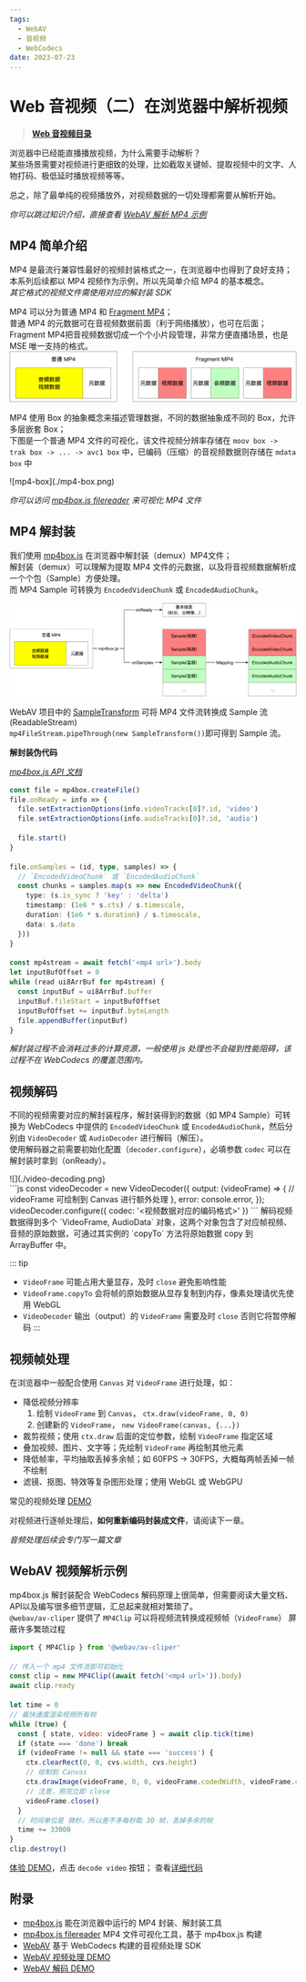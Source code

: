 ```yaml
---
tags:
  - WebAV
  - 音视频
  - WebCodecs
date: 2023-07-23
---
```


# Web 音视频（二）在浏览器中解析视频

> [**Web 音视频目录**](/tag/webav)

浏览器中已经能直播播放视频，为什么需要手动解析？  
某些场景需要对视频进行更细致的处理，比如截取关键帧、提取视频中的文字、人物打码、极低延时播放视频等等。  

总之，除了最单纯的视频播放外，对视频数据的一切处理都需要从解析开始。  

*你可以跳过知识介绍，直接查看 [WebAV 解析 MP4 示例](#webav-视频解析示例)*  

## MP4 简单介绍
MP4 是最流行兼容性最好的视频封装格式之一，在浏览器中也得到了良好支持；  
本系列后续都以 MP4 视频作为示例，所以先简单介绍 MP4 的基本概念。  
*其它格式的视频文件需使用对应的解封装 SDK*  

MP4 可以分为普通 MP4 和 [Fragment MP4](https://www.zhihu.com/question/314809922/answer/618733209)；  
普通 MP4 的元数据可在音视频数据前面（利于网络播放），也可在后面；  
Fragment MP4把音视频数据切成一个个小片段管理，非常方便直播场景，也是 MSE 唯一支持的格式。  
![MP4](./mp4-overview.png)  

MP4 使用 Box 的抽象概念来描述管理数据，不同的数据抽象成不同的 Box，允许多层嵌套 Box；  
下图是一个普通 MP4 文件的可视化，该文件视频分辨率存储在 `moov box -> trak box -> ... -> avc1 box` 中，已编码（压缩）的音视频数据则存储在 `mdata box` 中  
<div style="width: 500px;">![mp4-box](./mp4-box.png)</div>

*你可以访问 [mp4box.js filereader][2] 来可视化 MP4 文件*  

## MP4 解封装
我们使用 [mp4box.js][1] 在浏览器中解封装（demux）MP4文件；  
解封装（demux）可以理解为提取 MP4 文件的元数据，以及将音视频数据解析成一个个包（Sample）方便处理。  
而 MP4 Sample 可转换为 `EncodedVideoChunk` 或 `EncodedAudioChunk`。  

![mp4-demux](./mp4-demux.png)

WebAV 项目中的 [SampleTransform][4] 可将 MP4 文件流转换成 Sample 流(ReadableStream)  
`mp4FileStream.pipeThrough(new SampleTransform())`即可得到 Sample 流。  

**解封装伪代码**

[*mp4box.js API 文档*][1]

```ts
const file = mp4box.createFile()
file.onReady = info => {
  file.setExtractionOptions(info.videoTracks[0]?.id, 'video')
  file.setExtractionOptions(info.audioTracks[0]?.id, 'audio')

  file.start()
}

file.onSamples = (id, type, samples) => {
  // `EncodedVideoChunk` 或 `EncodedAudioChunk`
  const chunks = samples.map(s => new EncodedVideoChunk({
    type: (s.is_sync ? 'key' : 'delta') 
    timestamp: (1e6 * s.cts) / s.timescale,
    duration: (1e6 * s.duration) / s.timescale,
    data: s.data
  }))
}

const mp4stream = await fetch('<mp4 url>').body
let inputBufOffset = 0
while (read ui8ArrBuf for mp4stream) {
  const inputBuf = ui8ArrBuf.buffer
  inputBuf.fileStart = inputBufOffset
  inputBufOffset += inputBuf.byteLength
  file.appendBuffer(inputBuf)
}
```

*解封装过程不会消耗过多的计算资源，一般使用 js 处理也不会碰到性能阻碍，该过程不在 WebCodecs 的覆盖范围内。*

## 视频解码
不同的视频需要对应的解封装程序，解封装得到的数据（如 MP4 Sample）可转换为 WebCodecs 中提供的 `EncodedVideoChunk` 或 `EncodedAudioChunk`，然后分别由 `VideoDecoder` 或 `AudioDecoder` 进行解码（解压）。  
使用解码器之前需要初始化配置（`decoder.configure`），必填参数 `codec` 可以在解封装时拿到（onReady）。  
<div style="width: 70%;">![](./video-decoding.png)</div>  
```js
const videoDecoder = new VideoDecoder({
  output: (videoFrame) => {
    // videoFrame 可绘制到 Canvas 进行额外处理
  },
  error: console.error,
});
videoDecoder.configure({ codec: '<视频数据对应的编码格式>' })
```
解码视频数据得到多个 `VideoFrame, AudioData` 对象，这两个对象包含了对应帧视频、音频的原始数据，可通过其实例的 `copyTo` 方法将原始数据 copy 到 ArrayBuffer 中。  

::: tip
- `VideoFrame` 可能占用大量显存，及时 `close` 避免影响性能  
- `VideoFrame.copyTo` 会将帧的原始数据从显存复制到内存，像素处理请优先使用 WebGL
- `VideoDecoder` 输出（output）的 `VideoFrame` 需要及时 `close` 否则它将暂停解码
:::

## 视频帧处理
在浏览器中一般配合使用 `Canvas` 对 `VideoFrame` 进行处理，如：  
- 降低视频分辨率
  1. 绘制 `VideoFrame` 到 `Canvas`， `ctx.draw(videoFrame, 0, 0)`
  2. 创建新的 `VideoFrame`， `new VideoFrame(canvas, {...})`
- 裁剪视频；使用 `ctx.draw` 后面的定位参数，绘制 `VideoFrame` 指定区域
- 叠加视频、图片、文字等；先绘制 `VideoFrame` 再绘制其他元素
- 降低帧率，平均抽取丢掉多余帧；如 60FPS -> 30FPS，大概每两帧丢掉一帧不绘制
- 滤镜、抠图、特效等复杂图形处理；使用 WebGL 或 WebGPU

常见的视频处理 [DEMO][6]

对视频进行逐帧处理后，**如何重新编码封装成文件**，请阅读下一章。

*音频处理后续会专门写一篇文章*

## WebAV 视频解析示例
mp4box.js 解封装配合 WebCodecs 解码原理上很简单，但需要阅读大量文档、API以及编写很多细节逻辑，汇总起来就相对繁琐了。  
`@webav/av-cliper` 提供了 `MP4Clip` 可以将视频流转换成视频帧（`VideoFrame`） 屏蔽许多繁琐过程

```js
import { MP4Clip } from '@webav/av-cliper'

// 传入一个 mp4 文件流即可初始化
const clip = new MP4Clip((await fetch('<mp4 url>')).body)
await clip.ready

let time = 0
// 最快速度渲染视频所有帧
while (true) {
  const { state, video: videoFrame } = await clip.tick(time)
  if (state === 'done') break
  if (videoFrame != null && state === 'success') {
    ctx.clearRect(0, 0, cvs.width, cvs.height)
    // 绘制到 Canvas
    ctx.drawImage(videoFrame, 0, 0, videoFrame.codedWidth, videoFrame.codedHeight)
    // 注意，用完立即 close
    videoFrame.close()
  }
  // 时间单位是 微秒，所以差不多每秒取 30 帧，丢掉多余的帧
  time += 33000
}
clip.destroy()
```

[体验 DEMO][5]，点击 `decode video` 按钮； 查看[详细代码][7]

## 附录
- [mp4box.js][1] 能在浏览器中运行的 MP4 封装、解封装工具
- [mp4box.js filereader][2] MP4 文件可视化工具，基于 mp4box.js 构建
- [WebAV][3] 基于 WebCodecs 构建的音视频处理 SDK
- [WebAV 视频处理 DEMO][6]
- [WebAV 解码 DEMO][5]


[1]: https://gpac.github.io/mp4box.js
[2]: https://gpac.github.io/mp4box.js/test/filereader.html
[3]: https://github.com/hughfenghen/WebAV
[4]: https://github.com/hughfenghen/WebAV/blob/main/packages/av-cliper/src/mp4-utils.ts#L380
[5]: https://hughfenghen.github.io/WebAV/demo/decode-media.html
[6]: https://hughfenghen.github.io/WebAV/demo/concat-media.html
[7]: https://github.com/hughfenghen/WebAV/blob/bfdc5bd3b1bed50a0477cfc51d103c9bfa99e310/packages/av-cliper/demo/decode-media.ts#L100